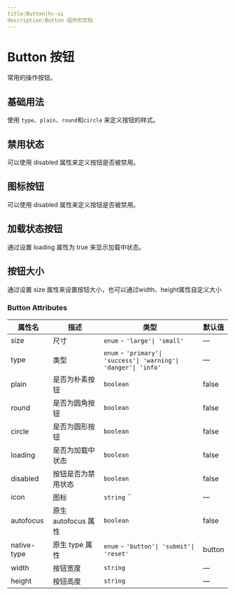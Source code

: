 ```yaml
---
title:Button|hc-ui
description:Button 组件的文档
---
```


# Button 按钮

常用的操作按钮。

## 基础用法

使用 `type`、`plain`、`round`和`circle` 来定义按钮的样式。

<preview path="../demo/Button/Basic.vue" title="基础用法" description="Button组件的基础用法"></preview>

## 禁用状态

可以使用 disabled 属性来定义按钮是否被禁用。
<preview path="../demo/Button/disabled.vue" title="禁用状态" description="你可以使用 disabled 属性来定义按钮是否被禁用。"></preview>

## 图标按钮

可以使用 disabled 属性来定义按钮是否被禁用。
<preview path="../demo/Button/Icon.vue" title="图标按钮" description="你使用 icon 属性来为按钮添加图标。"></preview>

## 加载状态按钮

通过设置 loading 属性为 true 来显示加载中状态。
<preview path="../demo/Button/loading.vue" title="加载状态" description="通过设置 loading 属性为 true 来显示加载中状态。"></preview>

## 按钮大小

通过设置 size 属性来设置按钮大小，也可以通过width、height属性自定义大小
<preview path="../demo/Button/size.vue" title="按钮大小" description="通过设置 loading 属性为 true 来显示加载中状态。"></preview>

### Button Attributes

| 属性名      | 描述                | 类型                                                             | 默认值 |
| ----------- | ------------------- | ---------------------------------------------------------------- | ------ |
| size        | 尺寸                | `enum` - `'large'\| 'small'`                                     | —      |
| type        | 类型                | `enum` - `'primary'\| 'success'\| 'warning'\| 'danger'\| 'info'` | —      |
| plain       | 是否为朴素按钮      | `boolean`                                                        | false  |
| round       | 是否为圆角按钮      | `boolean`                                                        | false  |
| circle      | 是否为圆形按钮      | `boolean`                                                        | false  |
| loading     | 是否为加载中状态    | `boolean`                                                        | false  |
| disabled    | 按钮是否为禁用状态  | `boolean`                                                        | false  |
| icon        | 图标                | `string` ``                                                        | —      |
| autofocus   | 原生 autofocus 属性 | `boolean`                                                        | false  |
| native-type | 原生 type 属性      | `enum` - `'button'\| 'submit'\| 'reset'`                         | button |
| width       | 按钮宽度            | `string`                                                         | —      |
| height      | 按钮高度            | `string`                                                         | —      |
